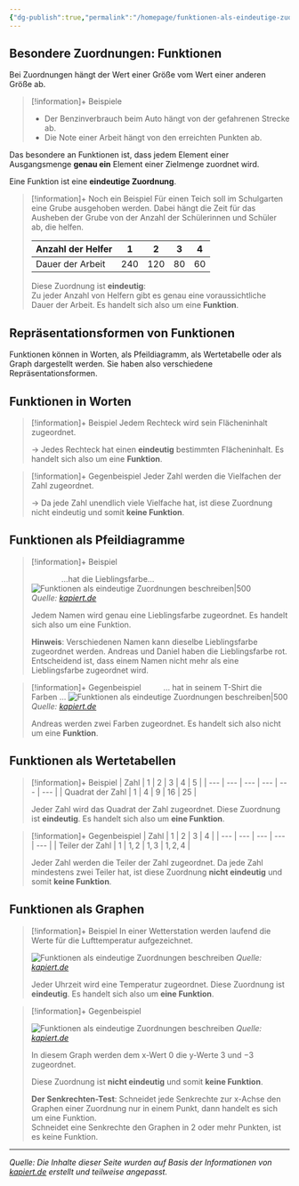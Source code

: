 ```yaml
---
{"dg-publish":true,"permalink":"/homepage/funktionen-als-eindeutige-zuordnungen-beschreiben/"}
---
```


## Besondere Zuordnungen: Funktionen

Bei Zuordnungen hängt der Wert einer Größe vom Wert einer anderen Größe ab.

>[!information]+ Beispiele
>
>- Der Benzinverbrauch beim Auto hängt von der gefahrenen Strecke ab.
>- Die Note einer Arbeit hängt von den erreichten Punkten ab.

Das besondere an Funktionen ist, dass jedem Element einer Ausgangsmenge **genau ein** Element einer Zielmenge zuordnet wird.

Eine Funktion ist eine **eindeutige Zuordnung**.

>[!information]+ Noch ein Beispiel
>Für einen Teich soll im Schulgarten eine Grube ausgehoben werden. Dabei hängt die Zeit für das Ausheben der Grube von der Anzahl der Schülerinnen und Schüler ab, die helfen.
>
>
>| Anzahl der Helfer | 1 | 2 | 3 | 4 |
>| --- | --- | --- | --- | --- |
>| Dauer der Arbeit | 240 | 120 | 80 | 60 |
>
>Diese Zuordnung ist **eindeutig**:  
>Zu jeder Anzahl von Helfern gibt es genau eine voraussichtliche Dauer der Arbeit. Es handelt sich also um eine **Funktion**.

## Repräsentationsformen von Funktionen
Funktionen können in Worten, als Pfeildiagramm, als Wertetabelle oder als Graph dargestellt werden. Sie haben also verschiedene Repräsentationsformen.

## Funktionen in Worten

>[!information]+ Beispiel
>Jedem Rechteck wird sein Flächeninhalt zugeordnet.
>
>→ Jedes Rechteck hat einen **eindeutig** bestimmten Flächeninhalt. Es handelt sich also um eine **Funktion**.

>[!information]+ Gegenbeispiel
>Jeder Zahl werden die Vielfachen der Zahl zugeordnet.
>
>→ Da jede Zahl unendlich viele Vielfache hat, ist diese Zuordnung nicht eindeutig und somit **keine Funktion**.

## Funktionen als Pfeildiagramme

>[!information]+ Beispiel
>
>
>      …hat die Lieblingsfarbe… 
>      
>![Funktionen als eindeutige Zuordnungen beschreiben|500](https://www.kapiert.de/media/image/DEF07ACE/A7F29BA1/2E54C1ED/751369EE.png) _Quelle: [kapiert.de](https://www.kapiert.de/media/image/DEF07ACE/A7F29BA1/2E54C1ED/751369EE.png)_
>
>Jedem Namen wird genau eine Lieblingsfarbe zugeordnet. Es handelt sich also um eine Funktion.
>
>**Hinweis**: Verschiedenen Namen kann dieselbe Lieblingsfarbe zugeordnet werden. Andreas und Daniel haben die Lieblingsfarbe rot. Entscheidend ist, dass einem Namen nicht mehr als eine Lieblingsfarbe zugeordnet wird.  
  

>[!information]+ Gegenbeispiel
>    … hat in seinem T-Shirt die Farben … 
>![Funktionen als eindeutige Zuordnungen beschreiben|500](https://www.kapiert.de/media/image/F769C0E6/1FDF5C3F/0B8B7837/9D1CA86C.png) _Quelle: [kapiert.de](https://www.kapiert.de/media/image/F769C0E6/1FDF5C3F/0B8B7837/9D1CA86C.png)_
>
>Andreas werden zwei Farben zugeordnet. Es handelt sich also nicht um eine **Funktion**.

## Funktionen als Wertetabellen

>[!information]+ Beispiel
>| Zahl | 1 | 2 | 3 | 4 | 5 |
>| --- | --- | --- | --- | --- | --- |
>| Quadrat der Zahl | 1 | 4 | 9 | 16 | 25 |
>
>Jeder Zahl wird das Quadrat der Zahl zugeordnet. Diese Zuordnung ist **eindeutig**. Es handelt sich also um **eine Funktion**.

>[!information]+ Gegenbeispiel
>| Zahl | 1 | 2 | 3 | 4 |
>| --- | --- | --- | --- | --- |
>| Teiler der Zahl | $1$ | $1,2$ | $1,3$ | $1,2,4$ |
>  
>Jeder Zahl werden die Teiler der Zahl zugeordnet. Da jede Zahl mindestens zwei Teiler hat, ist diese Zuordnung **nicht eindeutig** und somit **keine Funktion**.

## Funktionen als Graphen

>[!information]+ Beispiel
>In einer Wetterstation werden laufend die Werte für die Lufttemperatur aufgezeichnet.
>
>![Funktionen als eindeutige Zuordnungen beschreiben](https://www.kapiert.de/media/image/09F70345/6AA7D6A7/35C35A0C/E731E2A1.png) *Quelle: [kapiert.de](https://www.kapiert.de/media/image/09F70345/6AA7D6A7/35C35A0C/E731E2A1.png)*
>
>Jeder Uhrzeit wird eine Temperatur zugeordnet. Diese Zuordnung ist **eindeutig**. Es handelt sich also um **eine Funktion**.


>[!information]+ Gegenbeispiel
>
>![Funktionen als eindeutige Zuordnungen beschreiben](https://www.kapiert.de/media/image/AA89851F/C1FE05F3/468419D4/12BB0824.png) *Quelle: [kapiert.de](https://www.kapiert.de/media/image/AA89851F/C1FE05F3/468419D4/12BB0824.png)*
>
>In diesem Graph werden dem x-Wert $0$ die y-Werte $3$ und $-3$ zugeordnet.
>
>Diese Zuordnung ist **nicht eindeutig** und somit **keine Funktion**.
>
>**Der Senkrechten-Test**: Schneidet jede Senkrechte zur x-Achse den Graphen einer Zuordnung nur in einem Punkt, dann handelt es sich um eine Funktion.  
>Schneidet eine Senkrechte den Graphen in 2 oder mehr Punkten, ist es keine Funktion.


---
*Quelle: Die Inhalte dieser Seite wurden auf Basis der Informationen von [kapiert.de](https://www.kapiert.de/mathematik/klasse-7-8/funktionen/funktionen-untersuchen-1/funktionen-als-eindeutige-zuordnungen-beschreiben/) erstellt und teilweise angepasst.*

